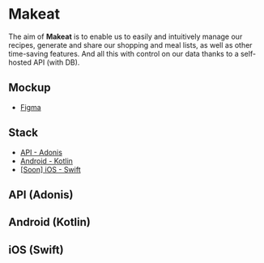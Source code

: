# Makeat

The aim of **Makeat** is to enable us to easily and intuitively manage our recipes, generate and share our shopping and meal lists, as well as other time-saving features. And all this with control on our data thanks to a self-hosted API (with DB).

## Mockup

- [Figma](https://www.figma.com/proto/Wsp7fZcYwc72n9WzdWyGll/Makeat?node-id=2102-2741&t=AltIm2GsnZNaVdKS-1&starting-point-node-id=2102%3A2741&content-scaling=responsive&show-proto-sidebar=1)

## Stack
- [API - Adonis](#api-adonis)
- [Android - Kotlin](#android-kotlin)
- [[Soon] iOS - Swift](#ios-swift)

## API (Adonis)

## Android (Kotlin)

## iOS (Swift)

